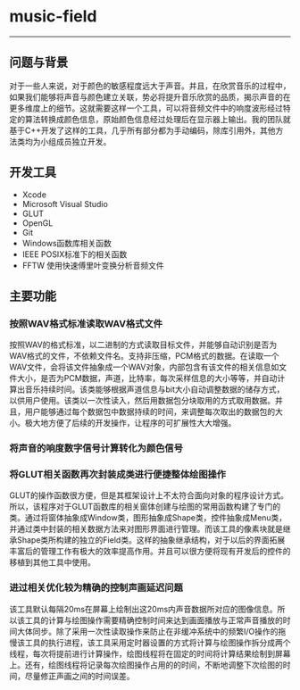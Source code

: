 # music-field
---
## 问题与背景
对于一些人来说，对于颜色的敏感程度远大于声音。并且，在欣赏音乐的过程中，如果我们能够将声音与颜色建立关联，势必将提升音乐欣赏的品质，揭示声音的在更多维度上的细节。这就需要这样一个工具，可以将音频文件中的响度波形经过特定的算法转换成颜色信息，原始颜色信息经过处理后在显示器上输出。我的团队就基于C++开发了这样的工具，几乎所有部分都为手动编码，除库引用外，其他方法类均为小组成员独立开发。

## 开发工具
- Xcode
- Microsoft Visual Studio
- GLUT
- OpenGL
- Git
- Windows函数库相关函数
- IEEE POSIX标准下的相关函数
- FFTW 使用快速傅里叶变换分析音频文件

## 主要功能
### 按照WAV格式标准读取WAV格式文件
按照WAV的格式标准，以二进制的方式读取目标文件，并能够自动识别是否为WAV格式的文件，不依赖文件名。支持非压缩，PCM格式的数据。在读取一个WAV文件，会将该文件抽象成一个WAV对象，内部包含有该文件的相关信息如文件大小，是否为PCM数据，声道，比特率，每次采样信息的大小等等，并自动计算出音乐持续时间。该类能够根据声道信息与bit大小自动调整数据的储存方式，以供用户使用。该类以一次性读入，然后用数据包分块取用的方式取用数据。并且，用户能够通过每个数据包中数据持续的时间，来调整每次取出的数据包的大小。极大地方便了后续的开发操作，让程序的可扩展性大大增强。
### 将声音的响度数字信号计算转化为颜色信号

### 将GLUT相关函数再次封装成类进行便捷整体绘图操作
GLUT的操作函数很方便，但是其框架设计上不太符合面向对象的程序设计方式。所以，该程序对于GLUT函数库的相关窗体创建与绘图的常用函数构建了专门的类。通过将窗体抽象成Window类，图形抽象成Shape类，控件抽象成Menu类，并通过类中封装的相关数据方法来对图形界面进行管理。而该工具的像素块就是继承Shape类所构建的独立的Field类。这样的抽象继承结构，对于以后的界面拓展丰富后的管理工作有极大的效率提高作用。并且可以很方便将现有开发后的控件的移植到其他工具中使用。
### 进过相关优化较为精确的控制声画延迟问题
该工具默认每隔20ms在屏幕上绘制出这20ms内声音数据所对应的图像信息。所以该工具的计算与绘图操作需要精确控制时间来达到画面播放与正常声音播放的时间大体同步。除了采用一次性读取操作来防止在非缓冲系统中的频繁I/O操作的拖慢该工具的执行进程，该工具采用定时器设置的方式将计算与绘图操作拆分成两个线程，每次将提前进行计算操作，绘图线程将在固定的时间将计算结果绘制到屏幕上。还有，绘图线程将记录每次绘图操作占用的的时间，不断地调整下次绘图的时间，尽量修正声画之间的时间误差。
